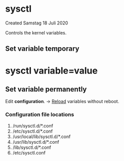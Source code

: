 # sysctl
Created Samstag 18 Juli 2020

Controls the kernel variables.

Set variable temporary
----------------------
# sysctl variable=value

Set variable permanently
------------------------
Edit **configuration**. -> [Reload](./sysctl/Reload.md) variables without reboot.

### Configuration file locations

1. /run/sysctl.d/*.conf
2. /etc/sysctl.d/*.conf
3. /usr/local/lib/sysctl.d/*.conf
4. /usr/lib/sysctl.d/*.conf
5. /lib/sysctl.d/*.conf
6. /etc/sysctl.conf


